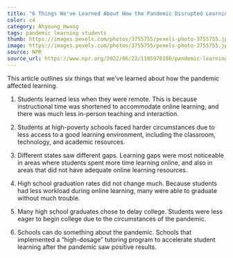 ```yaml
---
title: "6 Things We've Learned About How the Pandemic Disrupted Learning"
color: c4
category: Ahyoung_Hwang
tags: pandemic learning students
thumb: https://images.pexels.com/photos/3755755/pexels-photo-3755755.jpeg?auto=compress&cs=tinysrgb&w=350
image: https://images.pexels.com/photos/3755755/pexels-photo-3755755.jpeg?auto=compress&cs=tinysrgb&w=600
source: NPR
source_url: https://www.npr.org/2022/06/22/1105970186/pandemic-learning-loss-findings
---
```

This article outlines six things that we’ve learned about how the pandemic affected learning.
<!--more-->

1. Students learned less when they were remote. This is because instructional time was shortened to accommodate online learning, and there was much less in-person teaching and interaction.

2. Students at high-poverty schools faced harder circumstances due to less access to a good learning environment, including the classroom, technology, and academic resources.

3. Different states saw different gaps. Learning gaps were most noticeable in areas where students spent more time learning online, and also in areas that did not have adequate online learning resources.

4. High school graduation rates did not change much. Because students had less workload during online learning, many were able to graduate without much trouble.

5. Many high school graduates chose to delay college. Students were less eager to begin college due to the circumstances of the pandemic.

6. Schools can do something about the pandemic. Schools that implemented a “high-dosage” tutoring program to accelerate student learning after the pandemic saw positive results.
